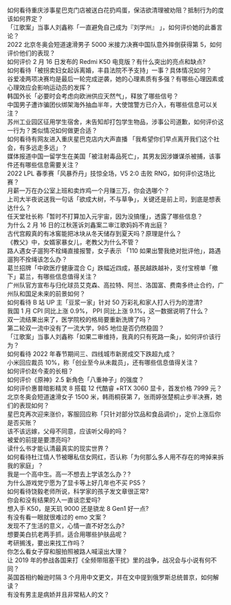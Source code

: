如何看待重庆涉事星巴克门店被送白花扔鸡蛋，保洁欲清理被劝阻？抵制行为的度该如何界定？  
「江歌案」当事人刘鑫称「一直避免自己成为『刘学州』 」，如何评价她的此番言论？  
2022 北京冬奥会短道速滑男子 5000 米接力决赛中国队意外摔倒获得第 5，如何评价他们的表现？  
如何评价 2 月 16 日发布的 Redmi K50 电竞版？有什么突出的亮点和缺点?  
如何看待「被拐卖妇女起诉离婚，丰县法院不予支持」一事？具体情况如何？  
谷爱凌两项决赛均是最后一轮完成逆袭，她的心理素质有多强？有哪些心理因素或心理效应会影响运动员的发挥？  
韩国外长「必要时会考虑向欧洲供应天然气」，释放了哪些信号？  
中国男子遭诈骗团伙绑架海外抽血半年，大使馆警方已介入，有哪些信息可以关注？  
苏州工业园区征用学生宿舍，未告知却打包学生物品，涉事公司道歉，如何评价这一行为？类似情况如何做更合适？  
如何看待有网友进入重庆星巴克店内大声直播 「我希望你们早点离开我们这个社会，有多远走多远」？  
媒体报道中国一留学生在美国「被注射毒品死亡」，其男友因涉嫌谋杀被捕，该事件还有哪些信息需要关注？  
2022 LPL 春季赛「风暴乔丹」技惊全场，V5 2:0 击败 RNG，如何评价这场比赛？  
月薪一万在办公室上班和卖炸鸡一个月赚三万，你会选哪个？  
上司大半夜说送我一句话「欲成大树，不与草争」，关键还是前上司，到底是想表达什么？  
任天堂社长称「暂时不打算加入元宇宙，因为没搞懂」，透露了哪些信息？  
为什么 2 月 16 日的江秋莲诉刘鑫案二审江歌妈妈不肯出庭？  
古代宫殿真的有冰窖能把冰块从冬天储存到夏天吗？原理是什么？  
《教父》中，女婿家暴女儿，老教父为什么不管？  
路人遇女子遛狗不栓绳直接报警，女子表示 「110 如果出警我绝对批评他」，路遇遛狗不拴绳该怎么办？  
葛兰招牌「中欧医疗健康混合 C」跌幅近四成，基民越跌越补，支付宝榜单「撤下」葛兰，有哪些信息值得关注？  
广州队官方宣布与归化球员艾克森、高拉特、阿兰、洛国富、费南多终止合约，广州队和国足未来的前景如何？  
如何看待 B 站 UP 主「豆浆一家」针对 50 万彩礼和家人打人行为的澄清?  
我国 1 月 CPI 同比上涨 0.9%， PPI 同比上涨 9.1%，这一数据说明了什么？  
双一流结果出来了，医学院校的格局要重新洗牌了吗？  
第二轮双一流中没有了一流大学，985 地位是否仍然稳固？  
「江歌案」当事人刘鑫称「如果二审维持，我真的只有死路一条」，如何评价该行为？  
如何看待 2022 年春节期间三、四线城市新房成交下跌超九成？  
小米回应裁员 10%，称「创业至今从未裁员」，还有哪些信息值得关注？  
如何评价赵今麦的长相？  
如何评价《原神》2.5 新角色「八重神子」的强度？  
如何评价惠普暗影精灵 8 搭载 12 代酷睿 +RTX 3060 显卡，首发价格 7999 元？  
北京冬奥会短道速滑女子 1500 米，韩雨桐获第 7，张雨婷张楚桐止步半决赛，她们的表现如何？  
星巴克再次迎来涨价，客服回应称「只针对部分饮品和食品调价」，定价上涨后你是否买账？  
该不该远嫁，父母不同意，应该听父母的吗？  
被爱的前提是要漂亮吗?  
读什么书才能认清最真实的现实世界？  
如何看待杜江情人节被曝私信女网红，否认称「为何那么多人用不存在的垮掉来拆我的家庭」？  
我是一个高中生。高一不想去上学该怎么办？?  
为什么游戏党宁愿为了显卡等上好几年也不买 PS5？  
如何看待饶毅老师所说，科学家的孩子发文章很正常?  
你会和没有结果的人一直谈恋爱吗?  
想入手 K50，是天玑 9000 还是骁龙 8 Gen1 好一点?  
有没有看一眼就很难过的 emo 文案？  
发现不了生活的意义，心情一直不好怎么办?  
想要美白抗老两手抓，适合用哪些护肤品呢？  
考研搁浅，要出来找工作吗？  
你怎么看女子穿和服拍照被路人喊滚出大理？  
让 2019 年的参战各国来打《全频带阻塞干扰》里的战争，战况会与小说有何不同？  
英国首相约翰逊时隔 3 个月用中文更文，并在文中提到俄罗斯总统普京，如何解读？  
有没有男主是病娇并且非常粘人的文？  
